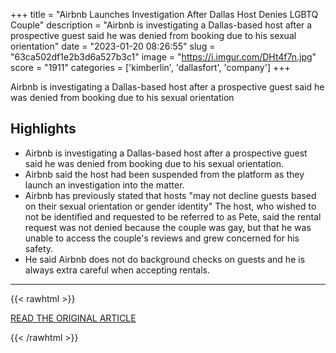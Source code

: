 +++
title = "Airbnb Launches Investigation After Dallas Host Denies LGBTQ Couple"
description = "Airbnb is investigating a Dallas-based host after a prospective guest said he was denied from booking due to his sexual orientation"
date = "2023-01-20 08:26:55"
slug = "63ca502df1e2b3d6a527b3c1"
image = "https://i.imgur.com/DHt4f7n.jpg"
score = "1911"
categories = ['kimberlin', 'dallasfort', 'company']
+++

Airbnb is investigating a Dallas-based host after a prospective guest said he was denied from booking due to his sexual orientation

## Highlights

- Airbnb is investigating a Dallas-based host after a prospective guest said he was denied from booking due to his sexual orientation.
- Airbnb said the host had been suspended from the platform as they launch an investigation into the matter.
- Airbnb has previously stated that hosts "may not decline guests based on their sexual orientation or gender identity" The host, who wished to not be identified and requested to be referred to as Pete, said the rental request was not denied because the couple was gay, but that he was unable to access the couple's reviews and grew concerned for his safety.
- He said Airbnb does not do background checks on guests and he is always extra careful when accepting rentals.

---

{{< rawhtml >}}
  <p class="article-category">
    <a target="_blank" href="https://www.nbcdfw.com/news/local/airbnb-launches-investigation-after-dallas-host-denies-lgbtq-couple/3170963/">READ THE ORIGINAL ARTICLE</a>
  </p>
{{< /rawhtml >}}
